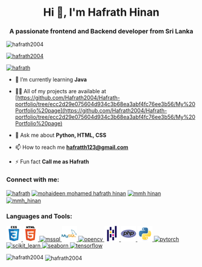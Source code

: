 <h1 align="center">Hi 👋, I'm Hafrath Hinan</h1>
<h3 align="center">A passionate frontend and Backend developer from Sri Lanka</h3>

<p align="left"> <img src="https://komarev.com/ghpvc/?username=hafrath2004&label=Profile%20views&color=0e75b6&style=flat" alt="hafrath2004" /> </p>

<p align="left"> <a href="https://github.com/ryo-ma/github-profile-trophy"><img src="https://github-profile-trophy.vercel.app/?username=hafrath2004" alt="hafrath2004" /></a> </p>

<p align="left"> <a href="https://twitter.com/hafrath" target="blank"><img src="https://img.shields.io/twitter/follow/hafrath?logo=twitter&style=for-the-badge" alt="hafrath" /></a> </p>

- 🌱 I’m currently learning **Java**

- 👨‍💻 All of my projects are available at [https://github.com/Hafrath2004/Hafrath-portfolio/tree/ecc2d29e075604d934c3b68ea3abf4fc76ee3b56/My%20Portfolio%20page](https://github.com/Hafrath2004/Hafrath-portfolio/tree/ecc2d29e075604d934c3b68ea3abf4fc76ee3b56/My%20Portfolio%20page)

- 💬 Ask me about **Python, HTML, CSS**

- 📫 How to reach me **hafratth123@gmail.com**

- ⚡ Fun fact **Call me as Hafrath**

<h3 align="left">Connect with me:</h3>
<p align="left">
<a href="https://twitter.com/hafrath" target="blank"><img align="center" src="https://raw.githubusercontent.com/rahuldkjain/github-profile-readme-generator/master/src/images/icons/Social/twitter.svg" alt="hafrath" height="30" width="40" /></a>
<a href="https://linkedin.com/in/mohaideen mohamed hafrath hinan" target="blank"><img align="center" src="https://raw.githubusercontent.com/rahuldkjain/github-profile-readme-generator/master/src/images/icons/Social/linked-in-alt.svg" alt="mohaideen mohamed hafrath hinan" height="30" width="40" /></a>
<a href="https://fb.com/mmh hinan" target="blank"><img align="center" src="https://raw.githubusercontent.com/rahuldkjain/github-profile-readme-generator/master/src/images/icons/Social/facebook.svg" alt="mmh hinan" height="30" width="40" /></a>
<a href="https://instagram.com/mmh_hinan" target="blank"><img align="center" src="https://raw.githubusercontent.com/rahuldkjain/github-profile-readme-generator/master/src/images/icons/Social/instagram.svg" alt="mmh_hinan" height="30" width="40" /></a>
</p>

<h3 align="left">Languages and Tools:</h3>
<p align="left"> <a href="https://www.w3schools.com/css/" target="_blank" rel="noreferrer"> <img src="https://raw.githubusercontent.com/devicons/devicon/master/icons/css3/css3-original-wordmark.svg" alt="css3" width="40" height="40"/> </a> <a href="https://www.w3.org/html/" target="_blank" rel="noreferrer"> <img src="https://raw.githubusercontent.com/devicons/devicon/master/icons/html5/html5-original-wordmark.svg" alt="html5" width="40" height="40"/> </a> <a href="https://www.microsoft.com/en-us/sql-server" target="_blank" rel="noreferrer"> <img src="https://www.svgrepo.com/show/303229/microsoft-sql-server-logo.svg" alt="mssql" width="40" height="40"/> </a> <a href="https://www.mysql.com/" target="_blank" rel="noreferrer"> <img src="https://raw.githubusercontent.com/devicons/devicon/master/icons/mysql/mysql-original-wordmark.svg" alt="mysql" width="40" height="40"/> </a> <a href="https://opencv.org/" target="_blank" rel="noreferrer"> <img src="https://www.vectorlogo.zone/logos/opencv/opencv-icon.svg" alt="opencv" width="40" height="40"/> </a> <a href="https://pandas.pydata.org/" target="_blank" rel="noreferrer"> <img src="https://raw.githubusercontent.com/devicons/devicon/2ae2a900d2f041da66e950e4d48052658d850630/icons/pandas/pandas-original.svg" alt="pandas" width="40" height="40"/> </a> <a href="https://www.php.net" target="_blank" rel="noreferrer"> <img src="https://raw.githubusercontent.com/devicons/devicon/master/icons/php/php-original.svg" alt="php" width="40" height="40"/> </a> <a href="https://www.python.org" target="_blank" rel="noreferrer"> <img src="https://raw.githubusercontent.com/devicons/devicon/master/icons/python/python-original.svg" alt="python" width="40" height="40"/> </a> <a href="https://pytorch.org/" target="_blank" rel="noreferrer"> <img src="https://www.vectorlogo.zone/logos/pytorch/pytorch-icon.svg" alt="pytorch" width="40" height="40"/> </a> <a href="https://scikit-learn.org/" target="_blank" rel="noreferrer"> <img src="https://upload.wikimedia.org/wikipedia/commons/0/05/Scikit_learn_logo_small.svg" alt="scikit_learn" width="40" height="40"/> </a> <a href="https://seaborn.pydata.org/" target="_blank" rel="noreferrer"> <img src="https://seaborn.pydata.org/_images/logo-mark-lightbg.svg" alt="seaborn" width="40" height="40"/> </a> <a href="https://www.tensorflow.org" target="_blank" rel="noreferrer"> <img src="https://www.vectorlogo.zone/logos/tensorflow/tensorflow-icon.svg" alt="tensorflow" width="40" height="40"/> </a> </p>

<p><img align="left" src="https://github-readme-stats.vercel.app/api/top-langs?username=hafrath2004&show_icons=true&locale=en&layout=compact" alt="hafrath2004" /></p>

<p>&nbsp;<img align="center" src="https://github-readme-stats.vercel.app/api?username=hafrath2004&show_icons=true&locale=en" alt="hafrath2004" /></p>
